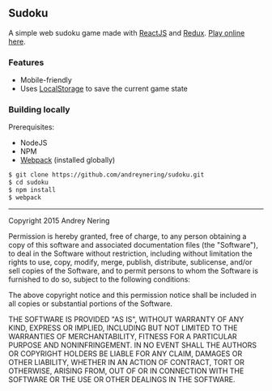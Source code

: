 ## Sudoku

A simple web sudoku game made with [ReactJS][reactjs] and [Redux][redux].
[Play online here][play].

### Features

- Mobile-friendly
- Uses [LocalStorage][localstorage] to save the current game state

### Building locally

Prerequisites:

- NodeJS
- NPM
- [Webpack][webpack] (installed globally)

```bash
$ git clone https://github.com/andreynering/sudoku.git
$ cd sudoku
$ npm install
$ webpack
```

[reactjs]: https://facebook.github.io/react/
[redux]: http://redux.js.org/
[play]: http://andrey.nering.com.br/sudoku/
[webpack]: https://webpack.github.io/
[localstorage]: https://developer.mozilla.org/en-US/docs/Web/API/Window/localStorage

---

Copyright 2015 Andrey Nering

Permission is hereby granted, free of charge, to any person obtaining
a copy of this software and associated documentation files (the
"Software"), to deal in the Software without restriction, including
without limitation the rights to use, copy, modify, merge, publish,
distribute, sublicense, and/or sell copies of the Software, and to
permit persons to whom the Software is furnished to do so, subject to
the following conditions:

The above copyright notice and this permission notice shall be
included in all copies or substantial portions of the Software.

THE SOFTWARE IS PROVIDED "AS IS", WITHOUT WARRANTY OF ANY KIND,
EXPRESS OR IMPLIED, INCLUDING BUT NOT LIMITED TO THE WARRANTIES OF
MERCHANTABILITY, FITNESS FOR A PARTICULAR PURPOSE AND
NONINFRINGEMENT. IN NO EVENT SHALL THE AUTHORS OR COPYRIGHT HOLDERS BE
LIABLE FOR ANY CLAIM, DAMAGES OR OTHER LIABILITY, WHETHER IN AN ACTION
OF CONTRACT, TORT OR OTHERWISE, ARISING FROM, OUT OF OR IN CONNECTION
WITH THE SOFTWARE OR THE USE OR OTHER DEALINGS IN THE SOFTWARE.

